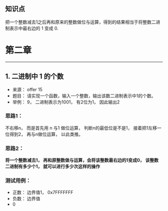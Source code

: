 
## 知识点

把一个整数减去1之后再和原来的整数做位与运算，得到的结果相当于将整数二进制表示中最右边的 1 变成 0. 

# 第二章
---

## 1. 二进制中 1 的个数

- 来源： offer 15
- 题目： 请实现一个函数，输入一个整数，输出该数二进制表示中1的个数。
- 举例： 9， 二进制表示为1001， 有2位为1， 因此输出2

### 思路1：

不右移n， 而是首先用 n 与1 做位运算， 判断n的最低位是不是1， 接着把1左移一位得到2， 再与n做位运算， 以此类推。

### 思路2：

**将一个整数减去1， 再和原整数做与运算，会将该整数最右边的1变成0， 该整数二进制有多少个1， 就可以进行多少次这样的操作**

### 测试用例：

- 正数： 边界值1， 0x7FFFFFFF
- 负数： 边界值
- 0